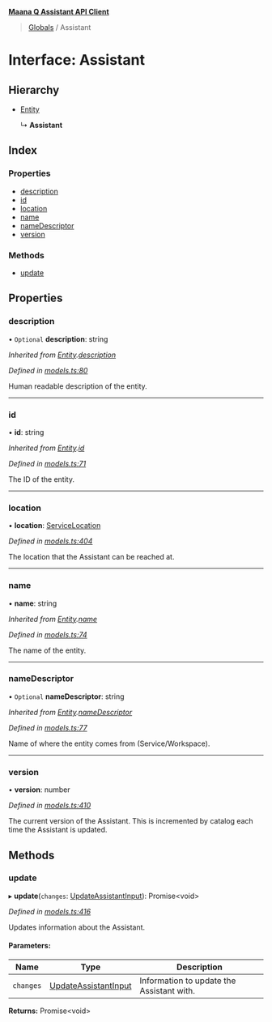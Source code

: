 **[Maana Q Assistant API Client](../README.md)**

> [Globals](../README.md) / Assistant

# Interface: Assistant

## Hierarchy

* [Entity](entity.md)

  ↳ **Assistant**

## Index

### Properties

* [description](assistant.md#description)
* [id](assistant.md#id)
* [location](assistant.md#location)
* [name](assistant.md#name)
* [nameDescriptor](assistant.md#namedescriptor)
* [version](assistant.md#version)

### Methods

* [update](assistant.md#update)

## Properties

### description

• `Optional` **description**: string

*Inherited from [Entity](entity.md).[description](entity.md#description)*

*Defined in [models.ts:80](https://github.com/maana-io/q-assistant-client/blob/develop/src/models.ts#L80)*

Human readable description of the entity.

___

### id

•  **id**: string

*Inherited from [Entity](entity.md).[id](entity.md#id)*

*Defined in [models.ts:71](https://github.com/maana-io/q-assistant-client/blob/develop/src/models.ts#L71)*

The ID of the entity.

___

### location

•  **location**: [ServiceLocation](servicelocation.md)

*Defined in [models.ts:404](https://github.com/maana-io/q-assistant-client/blob/develop/src/models.ts#L404)*

The location that the Assistant can be reached at.

___

### name

•  **name**: string

*Inherited from [Entity](entity.md).[name](entity.md#name)*

*Defined in [models.ts:74](https://github.com/maana-io/q-assistant-client/blob/develop/src/models.ts#L74)*

The name of the entity.

___

### nameDescriptor

• `Optional` **nameDescriptor**: string

*Inherited from [Entity](entity.md).[nameDescriptor](entity.md#namedescriptor)*

*Defined in [models.ts:77](https://github.com/maana-io/q-assistant-client/blob/develop/src/models.ts#L77)*

Name of where the entity comes from (Service/Workspace).

___

### version

•  **version**: number

*Defined in [models.ts:410](https://github.com/maana-io/q-assistant-client/blob/develop/src/models.ts#L410)*

The current version of the Assistant.  This is incremented by catalog each
time the Assistant is updated.

## Methods

### update

▸ **update**(`changes`: [UpdateAssistantInput](updateassistantinput.md)): Promise\<void>

*Defined in [models.ts:416](https://github.com/maana-io/q-assistant-client/blob/develop/src/models.ts#L416)*

Updates information about the Assistant.

#### Parameters:

Name | Type | Description |
------ | ------ | ------ |
`changes` | [UpdateAssistantInput](updateassistantinput.md) | Information to update the Assistant with.  |

**Returns:** Promise\<void>
